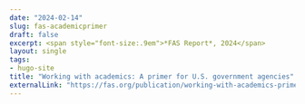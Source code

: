 ```yaml
---
date: "2024-02-14"
slug: fas-academicprimer
draft: false
excerpt: <span style="font-size:.9em">*FAS Report*, 2024</span>
layout: single
tags:
- hugo-site
title: "Working with academics: A primer for U.S. government agencies"
externalLink: "https://fas.org/publication/working-with-academics-primer/"
---
```

